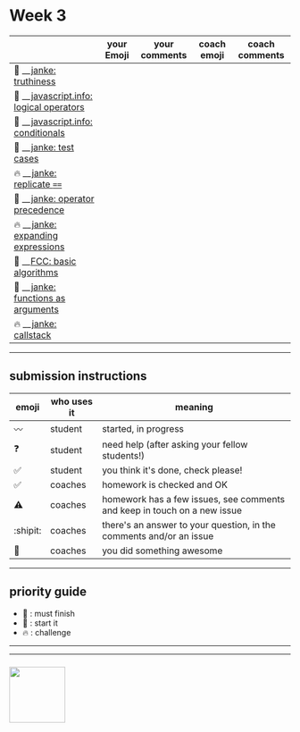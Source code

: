 # Week 3

|  | your Emoji | your comments | coach emoji | coach comments |
| --- | --- | --- | --- | --- |
| :seedling: __[janke: truthiness](./jl-truthiness.md) | | | | |
| :seedling: __[javascript.info: logical operators](./jsinfo-logical-operators.md) | | | | |
| :seedling: __[javascript.info: conditionals](./jsinfo-conditionals.md) | | | | |
| :seedling: __[janke: test cases](./jl-test-cases.md) | | | | |
| :fire: __[janke: replicate ```==```](./jl-replicate-loose-equality.md) | | | | |
| :dash: __[janke: operator precedence](./jl-operator-precedence.md) | | | | |
| :fire: __[janke: expanding expressions](./jl-expanding-expressions.md) | | | | |
| :dash: __[FCC: basic algorithms](./fcc-algorithms-1.md) | | | | |
| :dash: __[janke: functions as arguments](./jl-functions-as-arguments.md) | | | | |
| :fire: __[janke: callstack](./jl-callstack.md) | | | | |




---


## submission instructions

| emoji | who uses it | meaning |
| --- | --- | --- |
|  :wavy_dash: | student | started, in progress  | 
| :question: | student | need help (after asking your fellow students!) | 
| :white_check_mark: | student | you think it's done, check please! | 
| :white_check_mark: | coaches | homework is checked and OK |
| :warning: | coaches | homework has a few issues, see comments and keep in touch on a new issue |
| :shipit: | coaches | there's an answer to your question, in the comments and/or an issue  | 
| :star2: | coaches | you did something awesome |

---

## priority guide

* :seedling: : must finish
* :dash: : start it
* :fire: : challenge

___
___
### <a href="https://hackyourfuture.be" target="_blank"><img src="https://pbs.twimg.com/profile_images/984474625009741824/Bs_qKx6-_400x400.jpg" width="100" height="100"></img></a>
